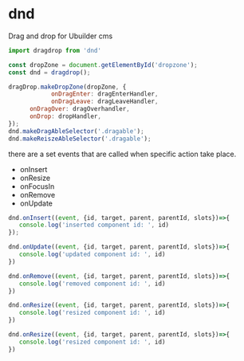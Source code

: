 # dnd
Drag and drop for Ubuilder cms


```js
import dragdrop from 'dnd'

const dropZone = document.getElementById('dropzone');
const dnd = dragdrop();

dragDrop.makeDropZone(dropZone, {
			onDragEnter: dragEnterHandler,
			onDragLeave: dragLeaveHandler,
      onDragOver: dragOverhandler,
      onDrop: dropHandler,
});
dnd.makeDragAbleSelector('.dragable');
dnd.makeReiszeAbleSelector('.dragable');
```


there are a set events that are called when specific action take place.

* onInsert
* onResize
* onFocusIn
* onRemove
* onUpdate

```js
dnd.onInsert((event, {id, target, parent, parentId, slots})=>{
   console.log('inserted component id: ', id)
});

dnd.onUpdate((event, {id, target, parent, parentId, slots})=>{
   console.log('updated component id: ', id)
})

dnd.onRemove((event, {id, target, parent, parentId, slots})=>{
   console.log('removed component id: ', id)
})

dnd.onResize((event, {id, target, parent, parentId, slots})=>{
   console.log('resized component id: ', id)
})

dnd.onResize((event, {id, target, parent, parentId, slots})=>{
   console.log('resized component id: ', id)
})

```

